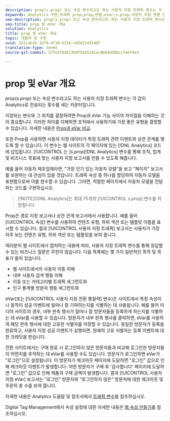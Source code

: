 ```yaml
---
description: prop(s.prop) 또는 속성 변수라고도 하는 사용자 지정 트래픽 변수는 각 값이 Analytics로 전송되는 횟수를 세는 카운터입니다.
keywords: Analytics 구현;트래픽 prop;prop;변환;evar;s.prop;사용자 지정 변환 인사이트;트래픽 변수
seo-description: prop(s.prop) 또는 속성 변수라고도 하는 사용자 지정 트래픽 변수는 각 값이 Analytics로 전송되는 횟수를 세는 카운터입니다.
seo-title: prop 및 eVar 개요
solution: Analytics
title: prop 및 eVar 개요
topic: 개발자 및 구현
uuid: 522cab2b-1ef8-4f10-b216-c82b21431487
translation-type: tm+mt
source-git-commit: 57fe1f6d613b9f54a5191ac8684d36bccfebf4e5

---
```



# prop 및 eVar 개요

prop(s.prop) 또는 속성 변수라고도 하는 사용자 지정 트래픽 변수는 각 값이 Analytics로 전송되는 횟수를 세는 카운터입니다.

지정되는 변수와 그 위치를 결정하려면 Prop과 eVar 기능 사이의 차이점을 이해하는 것이 중요합니다. 이러한 차이를 이해하면 조직에서 사용하기에 가장 좋은 유형을 결정할 수 있습니다. 자세한 내용은 [Prop과 eVar 비교](/help/implement/analytics-terminology-basics/c-props-evars/props-vs-evars.md).

또한 Prop을 사용하면 사용자 지정 데이터가 특정 트래픽 관련 이벤트와 상관 관계를 맺도록 할 수 있습니다. 이 변수는 웹 사이트의 각 페이지에 있는 [!DNL Analytics] 코드에 삽입됩니다. [!UICONTROL 는 ]s.prop[!DNL Analytics] 변수를 통해 조직, 업계 및 비즈니스 목표에 맞는 사용자 지정 보고서를 만들 수 있도록 해줍니다.

예를 들어 자동차 제조업체라면, "가장 인기 있는 자동차 모델"을 보고 "페이지" 보고서를 보완하는 데 관심이 있을 것입니다. 트래픽 속성 중 하나를 할당하여 자동차 모델을 표현함으로써 이를 완수할 수 있습니다. 그러면, 적절한 페이지에서 자동차 모델을 전달하는 코드를 구현하십시오.

> [!NOTE][!DNL Analytics]는 최대 75개의 [!UICONTROL s.prop] 변수를 지원합니다.

Prop은 경로 지정 보고서나 상관 관계 보고서에서 사용합니다. 예를 들어 [!UICONTROL 속성] 변수를 사용하여 컨텐츠 유형, 하위 섹션 또는 템플릿 이름을 표시할 수 있습니다. 결과 [!UICONTROL 사용자 지정 트래픽] 보고서는 사용자가 가장 자주 보는 컨텐츠 유형, 하위 섹션 또는 템플릿을 보여 줍니다.

여러분이 웹 사이트에서 캡처하는 내용에 따라, 사용자 지정 트래픽 변수를 통해 응답할 수 있는 비즈니스 질문은 무한히 많습니다. 다음 목록에는 몇 가지 일반적인 목적 및 목표가 들어 있습니다.

* 웹 사이트에서의 사용자 이동 이해
* 내부 사용자 검색 행동 이해
* 이동 또는 카테고리별 트래픽 세그먼트화
* 인구 통계별 방문자 행동 세그먼트화

eVar(또는 [!UICONTROL 사용자 지정 전환 통찰력] 변수)은 사이트에서 특정 속성이나 동작이 성공 이벤트에 얼마나 잘 기여하는지를 식별하는 데 사용됩니다. 예를 들어 미디어 사이트의 경우, 내부 판촉 행사가 얼마나 잘 방문자들을 등록하게 하는지를 식별하는 데 eVar를 사용할 수 있습니다. 방문자가 내부 판촉 행사를 클릭하면, eVar를 사용하여 해당 판촉 행사에 대한 고유한 식별자를 저장할 수 있습니다. 동일한 방문자가 등록을 완료하고, 사용자 지정 성공 이벤트가 실행되면, 원래의 고유 식별자는 등록 이벤트에 대한 크레딧을 받습니다.

전환 사이트에서는 구매 완료 시 로그인하지 않은 방문자들과 비교해 로그인한 방문자들이 어떤지를 추적하는 데 eVar를 사용할 수도 있습니다. 방문자가 로그인하면 eVar가 "로그인"으로 설정됩니다. 이 방문자가 체크아웃 페이지에 도달하면 "로그인" 값으로 인해 체크아웃 이벤트가 발생합니다. 어떤 방문자가 구매 후 '감사합니다' 페이지에 도달하면 "로그인" 값으로 인해 제품과 구매 금액이 발생합니다. 결과 [!UICONTROL 사용자 지정 eVar] 보고서는 "로그인" 방문자와 "로그인하지 않은" 방문자에 대한 체크아웃 및 주문의 총 수를 보여 줍니다.

자세한 내용은 Analytics 도움말 및 참조서에서 [ 트래픽 변수](https://marketing.adobe.com/resources/help/en_US/reference/traffic_var.html)를 참조하십시오.

Digital Tag Management에서 속성 설정에 대한 자세한 내용은 [웹 속성 만들기](/help/implement/c-implement-with-dtm/t-create-web-property.md)를 참조하십시오.
